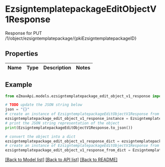 # EzsigntemplatepackageEditObjectV1Response

Response for PUT /1/object/ezsigntemplatepackage/{pkiEzsigntemplatepackageID}

## Properties

Name | Type | Description | Notes
------------ | ------------- | ------------- | -------------

## Example

```python
from eZmaxApi.models.ezsigntemplatepackage_edit_object_v1_response import EzsigntemplatepackageEditObjectV1Response

# TODO update the JSON string below
json = "{}"
# create an instance of EzsigntemplatepackageEditObjectV1Response from a JSON string
ezsigntemplatepackage_edit_object_v1_response_instance = EzsigntemplatepackageEditObjectV1Response.from_json(json)
# print the JSON string representation of the object
print(EzsigntemplatepackageEditObjectV1Response.to_json())

# convert the object into a dict
ezsigntemplatepackage_edit_object_v1_response_dict = ezsigntemplatepackage_edit_object_v1_response_instance.to_dict()
# create an instance of EzsigntemplatepackageEditObjectV1Response from a dict
ezsigntemplatepackage_edit_object_v1_response_from_dict = EzsigntemplatepackageEditObjectV1Response.from_dict(ezsigntemplatepackage_edit_object_v1_response_dict)
```
[[Back to Model list]](../README.md#documentation-for-models) [[Back to API list]](../README.md#documentation-for-api-endpoints) [[Back to README]](../README.md)


